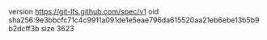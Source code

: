 version https://git-lfs.github.com/spec/v1
oid sha256:9e3bbcfc71c4c9911a091de1e5eae796da615520aa21eb6ebe13b5b9b2dcff3b
size 3623
